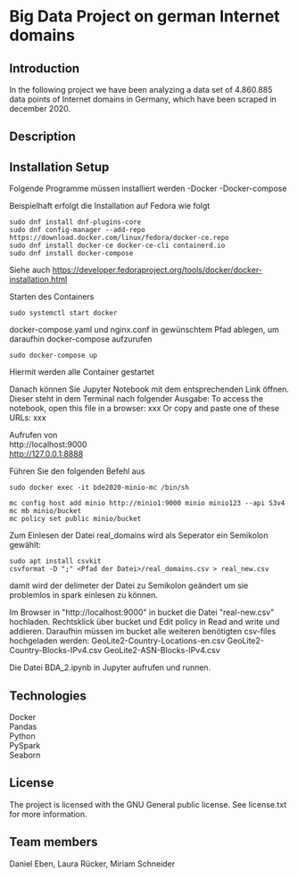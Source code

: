 # Big Data Project on german Internet domains

## Introduction
In the following project we have been analyzing a data set of 4.860.885 data points of Internet domains in Germany, which have been scraped in december 2020.

## Description

## Installation Setup

Folgende Programme müssen installiert werden
-Docker
-Docker-compose


Beispielhaft erfolgt die Installation auf Fedora wie folgt
```
sudo dnf install dnf-plugins-core  
sudo dnf config-manager --add-repo https://download.docker.com/linux/fedora/docker-ce.repo  
sudo dnf install docker-ce docker-ce-cli containerd.io  
sudo dnf install docker-compose
```
Siehe auch https://developer.fedoraproject.org/tools/docker/docker-installation.html  

 
Starten des Containers
```
sudo systemctl start docker
```
docker-compose.yaml und nginx.conf in gewünschtem Pfad ablegen, um daraufhin docker-compose aufzurufen
```
sudo docker-compose up  
```
Hiermit werden alle Container gestartet  

Danach können Sie Jupyter Notebook mit dem entsprechenden Link öffnen. Dieser steht in dem Terminal nach folgender Ausgabe: To access the notebook, open this file in a browser: xxx Or copy and paste one of these URLs: xxx

Aufrufen von   
http://localhost:9000  
http://127.0.0.1:8888   

Führen Sie den folgenden Befehl aus  
```
sudo docker exec -it bde2020-minio-mc /bin/sh   

mc config host add minio http://minio1:9000 minio minio123 --api S3v4   
mc mb minio/bucket  
mc policy set public minio/bucket  
```

Zum Einlesen der Datei real_domains wird als Seperator ein Semikolon gewählt:
```
sudo apt install csvkit
csvformat -D ";" <Pfad der Datei>/real_domains.csv > real_new.csv 
```
damit wird der delimeter der Datei zu Semikolon geändert um sie problemlos in spark einlesen zu können.

Im Browser in "http://localhost:9000" in bucket die Datei "real-new.csv" hochladen. Rechtsklick über bucket und Edit policy in Read and write und addieren.
Daraufhin müssen im bucket alle weiteren benötigten csv-files hochgeladen werden:
GeoLite2-Country-Locations-en.csv
GeoLite2-Country-Blocks-IPv4.csv
GeoLite2-ASN-Blocks-IPv4.csv

Die Datei BDA_2.ipynb in Jupyter aufrufen und runnen.


## Technologies

Docker   
Pandas    
Python   
PySpark    
Seaborn   


## License
The project is licensed with the GNU General public license. See license.txt for more information. 


## Team members
Daniel Eben, Laura Rücker, Miriam Schneider





